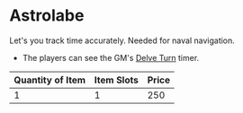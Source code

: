 # Astrolabe

Let's you track time accurately. Needed for naval navigation.

- The players can see the GM's [Delve Turn](../../../Game%20Procedures/Core%20Procedures/Turn.md#Delve%20Turn) timer.

| Quantity of Item | Item Slots | Price |
| ---------------- | ---------- | ----- |
| 1                | 1          | 250   |
